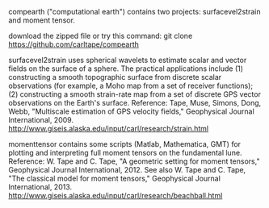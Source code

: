 compearth ("computational earth") contains two projects: surfacevel2strain and moment tensor.

download the zipped file or try this command:
git clone https://github.com/carltape/compearth

surfacevel2strain uses spherical wavelets to estimate scalar and vector fields on the surface of a sphere. The practical applications include (1) constructing a smooth topographic surface from discrete scalar observations (for example, a Moho map from a set of receiver functions); (2) constructing a smooth strain-rate map from a set of discrete GPS vector observations on the Earth's surface. Reference: Tape, Muse, Simons, Dong, Webb, "Multiscale estimation of GPS velocity fields," Geophysical Journal International, 2009.
http://www.giseis.alaska.edu/input/carl/research/strain.html

momenttensor contains some scripts (Matlab, Mathematica, GMT) for plotting and interpreting full moment tensors on the fundamental lune. Reference: W. Tape and C. Tape, "A geometric setting for moment tensors," Geophysical Journal International, 2012. See also W. Tape and C. Tape, "The classical model for moment tensors," Geophysical Journal International, 2013. 
http://www.giseis.alaska.edu/input/carl/research/beachball.html
